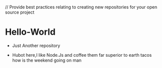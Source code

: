 // Provide best practices relating to creating new repositories for your open source project
# Hello-World
- Just Another repository
+ Hubot here,I like Node.Js and coffee
  them far superior to earth tacos
  how is the weekend going on man

